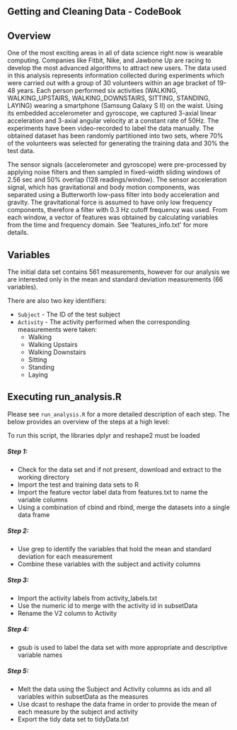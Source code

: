 ## Getting and Cleaning Data - CodeBook 

## Overview
One of the most exciting areas in all of data science right now is wearable computing. Companies like Fitbit, Nike, and Jawbone Up are racing to develop the most advanced algorithms to attract new users. The data used in this analysis represents information collected during experiments which were carried out with a group of 30 volunteers within an age bracket of 19-48 years. Each person performed six activities (WALKING, WALKING_UPSTAIRS, WALKING_DOWNSTAIRS, SITTING, STANDING, LAYING) wearing a smartphone (Samsung Galaxy S II) on the waist. Using its embedded accelerometer and gyroscope, we captured 3-axial linear acceleration and 3-axial angular velocity at a constant rate of 50Hz. The experiments have been video-recorded to label the data manually. The obtained dataset has been randomly partitioned into two sets, where 70% of the volunteers was selected for generating the training data and 30% the test data. 

The sensor signals (accelerometer and gyroscope) were pre-processed by applying noise filters and then sampled in fixed-width sliding windows of 2.56 sec and 50% overlap (128 readings/window). The sensor acceleration signal, which has gravitational and body motion components, was separated using a Butterworth low-pass filter into body acceleration and gravity. The gravitational force is assumed to have only low frequency components, therefore a filter with 0.3 Hz cutoff frequency was used. From each window, a vector of features was obtained by calculating variables from the time and frequency domain. See 'features_info.txt' for more details. 


## Variables

The initial data set contains 561 measurements, however for our analysis we are interested only in the mean and standard deviation measurements (66 variables).

There are also two key identifiers:

* `Subject` - The ID of the test subject
* `Activity` - The activity performed when the corresponding measurements were taken:
  - Walking
  - Walking Upstairs
  - Walking Downstairs
  - Sitting
  - Standing
  - Laying


## Executing run_analysis.R
Please see `run_analysis.R` for a more detailed description of each step. The below provides an overview of the steps at a high level:

To run this script, the libraries dplyr and reshape2 must be loaded

##### Step 1:
* Check for the data set and if not present, download and extract to the working directory
* Import the test and training data sets to R 
* Import the feature vector label data from features.txt to name the variable columns
* Using a combination of cbind and rbind, merge the datasets into a single data frame

##### Step 2:
* Use grep to identify the variables that hold the mean and standard deviation for each measurement 
* Combine these variables with the subject and activity columns

##### Step 3:
* Import the activity labels from activity_labels.txt
* Use the numeric id to merge with the activity id in subsetData
* Rename the V2 column to Activity

##### Step 4:
* gsub is used to label the data set with more appropriate and descriptive variable names

##### Step 5:
* Melt the data using the Subject and Activity columns as ids and all variables within subsetData as the measures
* Use dcast to reshape the data frame in order to provide the mean of each measure by the subject and activity
* Export the tidy data set to tidyData.txt